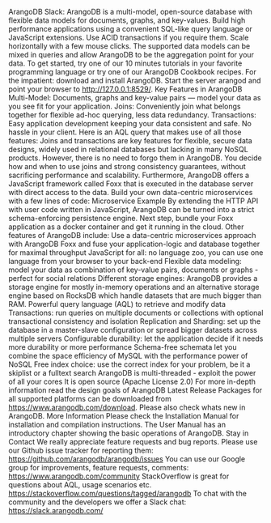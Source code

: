 ArangoDB Slack: ArangoDB is a multi-model, open-source database with flexible data models for documents, graphs, and key-values. Build high performance applications using a convenient SQL-like query language or JavaScript extensions. Use ACID transactions if you require them. Scale horizontally with a few mouse clicks. The supported data models can be mixed in queries and allow ArangoDB to be the aggregation point for your data. To get started, try one of our 10 minutes tutorials in your favorite programming language or try one of our ArangoDB Cookbook recipes. For the impatient: download and install ArangoDB. Start the server arangod and point your browser to http://127.0.0.1:8529/. Key Features in ArangoDB Multi-Model: Documents, graphs and key-value pairs — model your data as you see fit for your application. Joins: Conveniently join what belongs together for flexible ad-hoc querying, less data redundancy. Transactions: Easy application development keeping your data consistent and safe. No hassle in your client. Here is an AQL query that makes use of all those features: Joins and transactions are key features for flexible, secure data designs, widely used in relational databases but lacking in many NoSQL products. However, there is no need to forgo them in ArangoDB. You decide how and when to use joins and strong consistency guarantees, without sacrificing performance and scalability. Furthermore, ArangoDB offers a JavaScript framework called Foxx that is executed in the database server with direct access to the data. Build your own data-centric microservices with a few lines of code: Microservice Example By extending the HTTP API with user code written in JavaScript, ArangoDB can be turned into a strict schema-enforcing persistence engine. Next step, bundle your Foxx application as a docker container and get it running in the cloud. Other features of ArangoDB include: Use a data-centric microservices approach with ArangoDB Foxx and fuse your application-logic and database together for maximal throughput JavaScript for all: no language zoo, you can use one language from your browser to your back-end Flexible data modeling: model your data as combination of key-value pairs, documents or graphs - perfect for social relations Different storage engines: ArangoDB provides a storage engine for mostly in-memory operations and an alternative storage engine based on RocksDB which handle datasets that are much bigger than RAM. Powerful query language (AQL) to retrieve and modify data Transactions: run queries on multiple documents or collections with optional transactional consistency and isolation Replication and Sharding: set up the database in a master-slave configuration or spread bigger datasets across multiple servers Configurable durability: let the application decide if it needs more durability or more performance Schema-free schemata let you combine the space efficiency of MySQL with the performance power of NoSQL Free index choice: use the correct index for your problem, be it a skiplist or a fulltext search ArangoDB is multi-threaded - exploit the power of all your cores It is open source (Apache License 2.0) For more in-depth information read the design goals of ArangoDB Latest Release Packages for all supported platforms can be downloaded from https://www.arangodb.com/download. Please also check whats new in ArangoDB. More Information Please check the Installation Manual for installation and compilation instructions. The User Manual has an introductory chapter showing the basic operations of ArangoDB. Stay in Contact We really appreciate feature requests and bug reports. Please use our Github issue tracker for reporting them: https://github.com/arangodb/arangodb/issues You can use our Google group for improvements, feature requests, comments: https://www.arangodb.com/community StackOverflow is great for questions about AQL, usage scenarios etc. https://stackoverflow.com/questions/tagged/arangodb To chat with the community and the developers we offer a Slack chat: https://slack.arangodb.com/